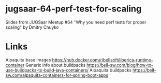 # jugsaar-64-perf-test-for-scaling
Slides from JUGSaar Meetup #64 "Why you need perf tests for proper scaling" by Dmitry Chuyko

# Links

Alpaquita base images https://hub.docker.com/r/bellsoft/liberica-runtime-container
Generic info about buildpacks https://bell-sw.com/blog/how-to-use-buildpacks-to-build-java-containers/
Alpaquita buildpacks https://bell-sw.com/alpaquita-containers-for-spring-boot-apps
